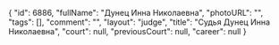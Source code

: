 {
    "id": 6886,
    "fullName": "Дунец Инна Николаевна",
    "photoURL": "",
    "tags": [],
    "comment": "",
    "layout": "judge",
    "title": "Судья Дунец Инна Николаевна",
    "court": null,
    "previousCourt": null,
    "career": null
}